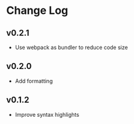 # Change Log

## v0.2.1
- Use webpack as bundler to reduce code size

## v0.2.0
- Add formatting

## v0.1.2
- Improve syntax highlights
